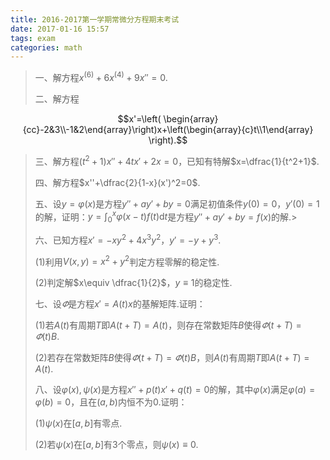 ```yaml
---
title: 2016-2017第一学期常微分方程期末考试
date: 2017-01-16 15:57
tags: exam
categories: math
---
```


> 一、解方程$x^{(6)}+6x^{(4)}+9x''=0$.
>
> 二、解方程
>
$$x'=\left( \begin{array}{cc}-2&3\\-1&2\end{array}\right)x+\left(\begin{array}{c}t\\1\end{array} \right).$$
>
> 三、解方程$(t^2+1)x''+4tx'+2x=0$，已知有特解$x=\dfrac{1}{t^2+1}$.
>
> 四、解方程$x''+\dfrac{2}{1-x}(x')^2=0$.
>
> 五、设$y=\varphi(x)$是方程$y''+ay'+by=0$满足初值条件$y(0)=0$，$y'(0)=1$的解，证明：$\displaystyle y=\int_{0}^{x}\varphi(x-t)f(t)\mathrm{d}t$是方程$y''+ay'+by=f(x)$的解.>
>
> 六、已知方程$x'=-xy^2+4x^3y^2$，$y'=-y+y^3$.
>
> (1)利用$V(x,y)=x^2+y^2$判定方程零解的稳定性.
>
> (2)判定解$x\equiv \dfrac{1}{2}$，$y\equiv1$的稳定性.
>
> 七、设$\varPhi$是方程$x'=A(t)x$的基解矩阵.证明：
>
> (1)若$A(t)$有周期$T$即$A(t+T)=A(t)$，则存在常数矩阵$B$使得$\varPhi(t+T)=\varPhi(t)B$.
>
> (2)若存在常数矩阵$B$使得$\varPhi(t+T)=\varPhi(t)B$，则$A(t)$有周期$T$即$A(t+T)=A(t)$.
>
> 八、设$\varphi(x),\psi(x)$是方程$x''+p(t)x'+q(t)=0$的解，其中$\varphi(x)$满足$\varphi(a)=\varphi(b)=0$，且在$(a,b)$内恒不为0.证明：
>
> (1)$\psi(x)$在$[a,b]$有零点.
>
> (2)若$\psi(x)$在$[a,b]$有3个零点，则$\psi(x)\equiv0$.
